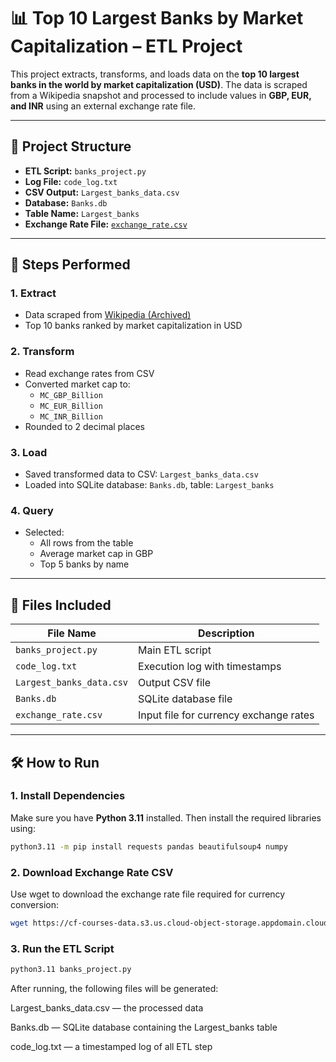 # 📊 Top 10 Largest Banks by Market Capitalization – ETL Project

This project extracts, transforms, and loads data on the **top 10 largest banks in the world by market capitalization (USD)**. The data is scraped from a Wikipedia snapshot and processed to include values in **GBP, EUR, and INR** using an external exchange rate file.

---

## 🔧 Project Structure

- **ETL Script:** `banks_project.py`  
- **Log File:** `code_log.txt`  
- **CSV Output:** `Largest_banks_data.csv`  
- **Database:** `Banks.db`  
- **Table Name:** `Largest_banks`  
- **Exchange Rate File:** [`exchange_rate.csv`](https://cf-courses-data.s3.us.cloud-object-storage.appdomain.cloud/IBMSkillsNetwork-PY0221EN-Coursera/labs/v2/exchange_rate.csv)

---

## 🚀 Steps Performed

### 1. Extract
- Data scraped from [Wikipedia (Archived)](https://web.archive.org/web/20230908091635/https://en.wikipedia.org/wiki/List_of_largest_banks)
- Top 10 banks ranked by market capitalization in USD

### 2. Transform
- Read exchange rates from CSV
- Converted market cap to:
  - `MC_GBP_Billion`
  - `MC_EUR_Billion`
  - `MC_INR_Billion`
- Rounded to 2 decimal places

### 3. Load
- Saved transformed data to CSV: `Largest_banks_data.csv`
- Loaded into SQLite database: `Banks.db`, table: `Largest_banks`

### 4. Query
- Selected:
  - All rows from the table
  - Average market cap in GBP
  - Top 5 banks by name

---

## 📁 Files Included

| File Name              | Description                           |
|------------------------|---------------------------------------|
| `banks_project.py`     | Main ETL script                       |
| `code_log.txt`         | Execution log with timestamps         |
| `Largest_banks_data.csv` | Output CSV file                    |
| `Banks.db`             | SQLite database file                  |
| `exchange_rate.csv`    | Input file for currency exchange rates|

---

## 🛠️ How to Run

### 1. Install Dependencies

Make sure you have **Python 3.11** installed. Then install the required libraries using:

```bash
python3.11 -m pip install requests pandas beautifulsoup4 numpy
```
### 2. Download Exchange Rate CSV
Use wget to download the exchange rate file required for currency conversion:
```bash
wget https://cf-courses-data.s3.us.cloud-object-storage.appdomain.cloud/IBMSkillsNetwork-PY0221EN-Coursera/labs/v2/exchange_rate.csv
```
### 3. Run the ETL Script
```bash
python3.11 banks_project.py
```
After running, the following files will be generated:

Largest_banks_data.csv — the processed data

Banks.db — SQLite database containing the Largest_banks table

code_log.txt — a timestamped log of all ETL step


